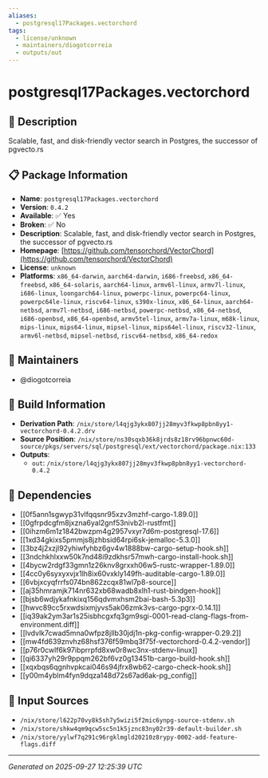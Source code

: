 ```yaml
---
aliases:
  - postgresql17Packages.vectorchord
tags:
  - license/unknown
  - maintainers/diogotcorreia
  - outputs/out
---
```


# postgresql17Packages.vectorchord

## 📝 Description

Scalable, fast, and disk-friendly vector search in Postgres, the successor of pgvecto.rs

## 📋 Package Information

- **Name**: `postgresql17Packages.vectorchord`
- **Version**: `0.4.2`
- **Available**: ✅ Yes
- **Broken**: ✅ No
- **Description**: Scalable, fast, and disk-friendly vector search in Postgres, the successor of pgvecto.rs
- **Homepage**: [https://github.com/tensorchord/VectorChord](https://github.com/tensorchord/VectorChord)
- **License**: `unknown`
- **Platforms**: `x86_64-darwin`, `aarch64-darwin`, `i686-freebsd`, `x86_64-freebsd`, `x86_64-solaris`, `aarch64-linux`, `armv6l-linux`, `armv7l-linux`, `i686-linux`, `loongarch64-linux`, `powerpc-linux`, `powerpc64-linux`, `powerpc64le-linux`, `riscv64-linux`, `s390x-linux`, `x86_64-linux`, `aarch64-netbsd`, `armv7l-netbsd`, `i686-netbsd`, `powerpc-netbsd`, `x86_64-netbsd`, `i686-openbsd`, `x86_64-openbsd`, `armv5tel-linux`, `armv7a-linux`, `m68k-linux`, `mips-linux`, `mips64-linux`, `mipsel-linux`, `mips64el-linux`, `riscv32-linux`, `armv6l-netbsd`, `mipsel-netbsd`, `riscv64-netbsd`, `x86_64-redox`
## 👥 Maintainers

- @diogotcorreia


## 🔧 Build Information

- **Derivation Path**: `/nix/store/l4qjg3ykx807jj28myv3fkwp8pbn8yy1-vectorchord-0.4.2.drv`
- **Source Position**: `/nix/store/ns30sqxb36k8jrds8z18rv96bpnwc60d-source/pkgs/servers/sql/postgresql/ext/vectorchord/package.nix:133`
- **Outputs**:
  - `out`:  `/nix/store/l4qjg3ykx807jj28myv3fkwp8pbn8yy1-vectorchord-0.4.2`

## 🔗 Dependencies

- [[0f5ann1sgwyp31vlfqqsnr95xzv3mzhf-cargo-1.89.0]]
- [[0gfrpdcgfm8jxzna6yal2gnf53nivb2l-rustfmt]]
- [[0ihzm6m1z1842bwzpm4g2957vxyr7d6m-postgresql-17.6]]
- [[1xd34gkixs5pmmjs8jzhbsid64rpi6sk-jemalloc-5.3.0]]
- [[3bz4j2xzjl92yhiwfyhbz6gv4w1888bw-cargo-setup-hook.sh]]
- [[3ndchkhlxxw50k7nd48i9zdkhsr57mwh-cargo-install-hook.sh]]
- [[4bycw2rdgf33gmn1z26knv8grxxh06w5-rustc-wrapper-1.89.0]]
- [[4cc0y6syxyxvjx1lh8ix60vxkly149fh-auditable-cargo-1.89.0]]
- [[6vbjxcyqfrrfs074bn862zcqx81wl7p8-source]]
- [[aj35hmramjk714nr632xb68wadb8xlh1-rust-bindgen-hook]]
- [[bjsb6wdjykafnkixq156qdvmxhsm2bai-bash-5.3p3]]
- [[hwvc89cc5rxwdsixmjyvs5ak06zmk3vs-cargo-pgrx-0.14.1]]
- [[iq39ak2ym3ar1s25isbhcgxfq3gm9sgi-0001-read-clang-flags-from-environment.diff]]
- [[lvdvlk7cwad5mna0wfpz8jllb30jdj1n-pkg-config-wrapper-0.29.2]]
- [[mw4fd639znvhz68hsf376f59mbq3f75f-vectorchord-0.4.2-vendor]]
- [[p76r0cwlf6k97ibprrpfd8xw0r8wc3nx-stdenv-linux]]
- [[qi6337yh29r9ppqm262bf6vz0g13451b-cargo-build-hook.sh]]
- [[xqxbqs6qgnhvpkcai046s94jfrx8wb62-cargo-check-hook.sh]]
- [[y00m4yblm4fyn9dqza148d72s67ad6ak-pg_config]]

## 📁 Input Sources

- `/nix/store/l622p70vy8k5sh7y5wizi5f2mic6ynpg-source-stdenv.sh`
- `/nix/store/shkw4qm9qcw5sc5n1k5jznc83ny02r39-default-builder.sh`
- `/nix/store/yylwf7q291c96rgklmgld20210z8rypy-0002-add-feature-flags.diff`

---
*Generated on 2025-09-27 12:25:39 UTC*
